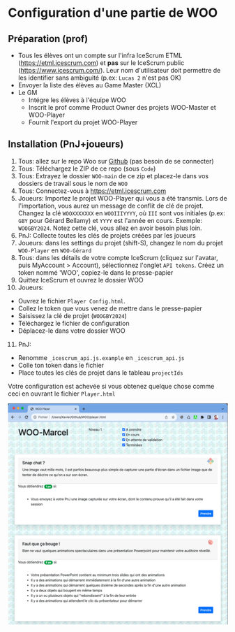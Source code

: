 # Configuration d'une partie de WOO

## Préparation (prof)

- Tous les élèves ont un compte sur l'infra IceScrum ETML (https://etml.icescrum.com) et __pas__ sur le IceScrum public (https://www.icescrum.com/). Leur nom d'utilisateur doit permettre de les identifier sans ambiguité (p.ex: `Lucas 2` n'est pas OK)
- Envoyer la liste des élèves au Game Master (XCL)
- Le GM
  - Intégre les élèves à l'équipe WOO
  - Inscrit le prof comme Product Owner des projets WOO-Master et WOO-Player
  - Fournit l'export du projet WOO-Player

## Installation (PnJ+joueurs)

1. Tous: allez sur le repo Woo sur [Github](https://github.com/ETML-INF/WOO) (pas besoin de se connecter)
2. Tous: Téléchargez le ZIP de ce repo (sous `Code`)
3. Tous: Extrayez le dossier `WOO-main` de ce zip et placez-le dans vos dossiers de travail sous le nom de `WOO` 
4. Tous: Connectez-vous à https://etml.icescrum.com
5. Joueurs: Importez le projet WOO-Player qui vous a été transmis. Lors de l'importation, vous aurez un message de conflit de clé de projet. Changez la clé `WOOXXXXXXX` en `WOOIIIYYYY`, où `III` sont vos initiales (p.ex: `GBY` pour Gérard Bellamy) et `YYYY` est l'année en cours. Exemple: `WOOGBY2024`. Notez cette clé, vous allez en avoir besoin plus loin.
6. PnJ: Collecte toutes les clés de projets créées par les joueurs
7. Joueurs: dans les settings du projet (shift-S), changez le nom du projet `WOO-Player` en `WOO-Gérard`
8. Tous: dans les détails de votre compte IceScrum (cliquez sur l'avatar, puis MyAccount > Account), sélectionnez l'onglet `API tokens`. Créez un token nommé 'WOO', copiez-le dans le presse-papier
9. Quittez IceScrum et ouvrez le dossier WOO
10. Joueurs: 
  - Ouvrez le fichier `Player Config.html`.
  - Collez le token que vous venez de mettre dans le presse-papier
  - Saisissez la clé de projet (`WOOGBY2024`)
  - Téléchargez le fichier de configuration
  - Déplacez-le dans votre dossier WOO
11. PnJ:
  - Renomme `_icescrum_api.js.example` en `_icescrum_api.js`
  - Colle ton token dans le fichier
  - Place toutes les clés de projet dans le tableau `projectIds`

Votre configuration est achevée si vous obtenez quelque chose comme ceci en ouvrant le fichier `Player.html`

![](images/PlayerOK.png)